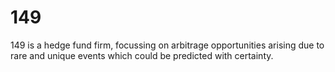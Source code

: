 # 149
149 is a hedge fund firm, focussing on arbitrage opportunities arising due to rare and unique events which could be predicted with certainty.
